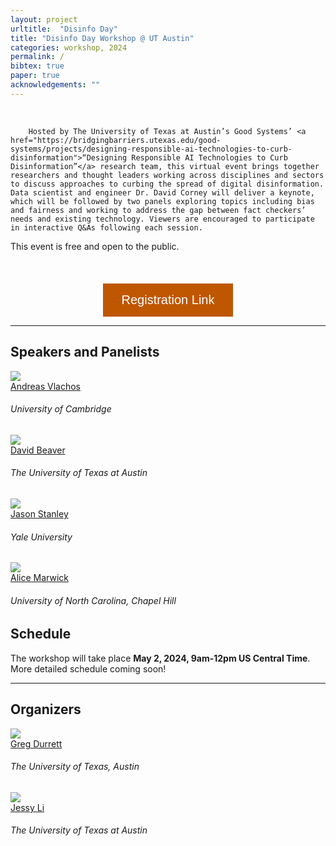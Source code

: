 ```yaml
---
layout: project
urltitle:  "Disinfo Day"
title: "Disinfo Day Workshop @ UT Austin"
categories: workshop, 2024 
permalink: /
bibtex: true
paper: true
acknowledgements: ""
---
```


<br />

<div class="row">
    <div class="col-xs-12">
        <p>

        Hosted by The University of Texas at Austin’s Good Systems’ <a href="https://bridgingbarriers.utexas.edu/good-systems/projects/designing-responsible-ai-technologies-to-curb-disinformation">“Designing Responsible AI Technologies to Curb Disinformation”</a> research team, this virtual event brings together researchers and thought leaders working across disciplines and sectors to discuss approaches to curbing the spread of digital disinformation. Data scientist and engineer Dr. David Corney will deliver a keynote, which will be followed by two panels exploring topics including bias and fairness and working to address the gap between fact checkers’ needs and existing technology. Viewers are encouraged to participate in interactive Q&As following each session.

This event is free and open to the public.
        </p>
    </div>
</div>

<br />


<div style="text-align: center; margin-top: 20px;">
<a href="https://forms.gle/cAvNbp9QJSbzRSbB7" style="text-decoration: none;">
        <button style="background-color: #BF5700; color: white; padding: 15px 30px; text-align: center; display: inline-block; font-size: 20px; border: none; cursor: pointer;">
            Registration Link
        </button>
    </a>
</div>

<hr />

<!-- Speakers -->
<div class="row" id="speakers">
  <div class="col-xs-12">
    <h2>Speakers and Panelists</h2>
  </div>
</div>
<div class="row">
  <div class="col-xs-6 col-lg-3">
    <a href="https://andreasvlachos.github.io/">
      <img class="people-pic" src="https://www.cst.cam.ac.uk/sites/www.cst.cam.ac.uk/files/images/profile/andreas_vlachos-web-3.jpg">
    </a>
    <div class="people-name">
      <a href="https://andreasvlachos.github.io/">Andreas Vlachos</a>
      <h6>University of Cambridge</h6>
    </div>
  </div>
  <div class="col-xs-6 col-lg-3">
    <a href="https://liberalarts.utexas.edu/linguistics/faculty/dib97">
      <img class="people-pic" src="https://minio.la.utexas.edu/colaweb-prod/person_files/0/770/beaver-200x300.jpg?X-Amz-Content-Sha256=UNSIGNED-PAYLOAD&X-Amz-Algorithm=AWS4-HMAC-SHA256&X-Amz-Credential=kOJyJds1uw8XxRGoVtViB047UihJLCST%2F20240414%2Fnot-real-1%2Fs3%2Faws4_request&X-Amz-Date=20240414T214920Z&X-Amz-SignedHeaders=host&X-Amz-Expires=300&X-Amz-Signature=adce28f7a288c68a5eb771c30ad47b9ab0152c9bdf361eef5acb0ffa75dbab4d">
    </a>
    <div class="people-name">
      <a href="https://liberalarts.utexas.edu/linguistics/faculty/dib97">David Beaver</a>
      <h6>The University of Texas at Austin</h6>
    </div>
  </div>
  <div class="col-xs-6 col-lg-3">
    <a href="https://campuspress.yale.edu/jasonstanley/">
      <img class="people-pic" src="https://bpb-us-w2.wpmucdn.com/campuspress.yale.edu/dist/7/272/files/2012/05/headshot-2erv9ad.jpg">
    </a>
    <div class="people-name">
      <a href="https://campuspress.yale.edu/jasonstanley/">Jason Stanley</a>
      <h6>Yale University</h6>
    </div>
  </div>
  <div class="col-xs-6 col-lg-3">
    <a href="https://comm.unc.edu/people/department-faculty/alice-e-marwick/">
      <img class="people-pic" src="https://comm.unc.edu/wp-content/uploads/sites/388/2021/09/headshot_2021-scaled.jpg">
    </a>
    <div class="people-name">
      <a href="https://comm.unc.edu/people/department-faculty/alice-e-marwick/">Alice Marwick</a>
      <h6>University of North Carolina, Chapel Hill</h6>
    </div>
  </div>
</div> 

  
<div class="col-xs-12"  id="schedule">
    <h2>Schedule</h2>  
</div>

<p>The workshop will take place <b>May 2, 2024, 9am-12pm US Central Time</b>. More detailed schedule coming soon!

<hr />


<!-- Organizers -->
<div class="row" id="organizers">
  <div class="col-xs-12">
    <h2>Organizers</h2>
  </div>
</div>

<div class="row">
  <div class="col-xs-6 col-lg-3">
    <a href="https://www.cs.utexas.edu/~gdurrett//">
      <img class="people-pic" src="https://www.cs.utexas.edu/~gdurrett/photo.png">
    </a>
    <div class="people-name">
      <a href="https://www.cs.utexas.edu/~gdurrett/">Greg Durrett</a>
      <h6>The University of Texas, Austin</h6>
    </div>
  </div>
  <div class="col-xs-6 col-lg-3">
    <a href="https://jessyli.com/">
      <img class="people-pic" src="https://jessyli.com/assets/images/me.jpg">
    </a>
    <div class="people-name">
      <a href="https://jessyli.com/">Jessy Li</a>
      <h6>The University of Texas at Austin</h6>
    </div>
  </div>
</div>
